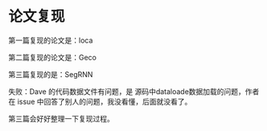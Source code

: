 # 论文复现

第一篇复现的论文是：loca

第二篇复现的论文是：Geco

第三篇复现的是：SegRNN



失败：Dave 的代码数据文件有问题，是 源码中dataloade数据加载的问题，作者在 issue 中回答了别人的问题，我没看懂，后面就没看了。

第三篇会好好整理一下复现过程。

